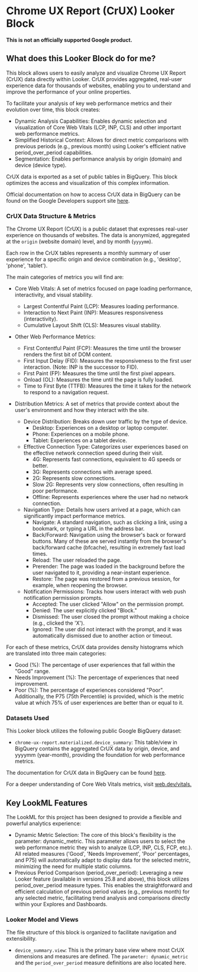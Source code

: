 # Chrome UX Report (CrUX) Looker Block

**This is not an officially supported Google product.**

## What does this Looker Block do for me?

This block allows users to easily analyze and visualize Chrome UX Report (CrUX) data directly within Looker. CrUX provides aggregated, real-user experience data for thousands of websites, enabling you to understand and improve the performance of your online properties.

To facilitate your analysis of key web performance metrics and their evolution over time, this block creates:

* Dynamic Analysis Capabilities: Enables dynamic selection and visualization of Core Web Vitals (LCP, INP, CLS) and other important web performance metrics.
* Simplified Historical Context: Allows for direct metric comparisons with previous periods (e.g., previous month) using Looker's efficient native period_over_period capabilities.
* Segmentation: Enables performance analysis by origin (domain) and device (device type).

CrUX data is exported as a set of public tables in BigQuery. This block optimizes the access and visualization of this complex information.

Official documentation on how to access CrUX data in BigQuery can be found on the Google Developers support site [here](https://developer.chrome.com/docs/crux/bigquery).

### CrUX Data Structure & Metrics

The Chrome UX Report (CrUX) is a public dataset that expresses real-user experience on thousands of websites. The data is anonymized, aggregated at the `origin` (website domain) level, and by month (`yyyymm`).

Each row in the CrUX tables represents a monthly summary of user experience for a specific origin and device combination (e.g., 'desktop', 'phone', 'tablet').

The main categories of metrics you will find are:

* Core Web Vitals: A set of metrics focused on page loading performance, interactivity, and visual stability.
  * Largest Contentful Paint (LCP): Measures loading performance.
  * Interaction to Next Paint (INP): Measures responsiveness (interactivity).
  * Cumulative Layout Shift (CLS): Measures visual stability.
* Other Web Performance Metrics:
  * First Contentful Paint (FCP): Measures the time until the browser renders the first bit of DOM content.
  * First Input Delay (FID): Measures the responsiveness to the first user interaction. (Note: INP is the successor to FID).
  * First Paint (FP): Measures the time until the first pixel appears.
  * Onload (OL): Measures the time until the page is fully loaded.
  * Time to First Byte (TTFB): Measures the time it takes for the network to respond to a navigation request.

* Distribution Metrics: A set of metrics that provide context about the user's environment and how they interact with the site.

  * Device Distribution: Breaks down user traffic by the type of device.
    * Desktop: Experiences on a desktop or laptop computer.
    * Phone: Experiences on a mobile phone.
    * Tablet: Experiences on a tablet device.
  * Effective Connection Type: Categorizes user experiences based on the effective network connection speed during their visit.
    * 4G: Represents fast connections, equivalent to 4G speeds or better.
    * 3G: Represents connections with average speed.
    * 2G: Represents slow connections.
    * Slow 2G: Represents very slow connections, often resulting in poor performance.
    * Offline: Represents experiences where the user had no network connection.
  * Navigation Type: Details how users arrived at a page, which can significantly impact performance metrics.
    * Navigate: A standard navigation, such as clicking a link, using a bookmark, or typing a URL in the address bar.
    * Back/Forward: Navigation using the browser's back or forward buttons. Many of these are served instantly from the browser's back/forward cache (bfcache), resulting in extremely fast load times.
    * Reload: The user reloaded the page.
    * Prerender: The page was loaded in the background before the user navigated to it, providing a near-instant experience.
    * Restore: The page was restored from a previous session, for example, when reopening the browser.
  * Notification Permissions: Tracks how users interact with web push notification permission prompts.
    * Accepted: The user clicked "Allow" on the permission prompt.
    * Denied: The user explicitly clicked "Block."
    * Dismissed: The user closed the prompt without making a choice (e.g., clicked the 'X').
    * Ignored: The user did not interact with the prompt, and it was automatically dismissed due to another action or timeout.

For each of these metrics, CrUX data provides density histograms which are translated into three main categories:

* Good (%): The percentage of user experiences that fall within the "Good" range.
* Needs Improvement (%): The percentage of experiences that need improvement.
* Poor (%): The percentage of experiences considered "Poor". Additionally, the P75 (75th Percentile) is provided, which is the metric value at which 75% of user experiences are better than or equal to it.

### Datasets Used

This Looker block utilizes the following public Google BigQuery dataset:

* `chrome-ux-report.materialized.device_summary`: This table/view in BigQuery contains the aggregated CrUX data by origin, device, and yyyymm (year-month), providing the foundation for web performance metrics.

The documentation for CrUX data in BigQuery can be found [here](https://developer.chrome.com/docs/crux/bigquery).

For a deeper understanding of Core Web Vitals metrics, visit [web.dev/vitals.](https://web.dev/vitals/)

## Key LookML Features

The LookML for this project has been designed to provide a flexible and powerful analytics experience:

* Dynamic Metric Selection: The core of this block's flexibility is the parameter: dynamic_metric. This parameter allows users to select the web performance metric they wish to analyze (LCP, INP, CLS, FCP, etc.). All related measures ('Good', 'Needs Improvement', 'Poor' percentages, and P75) will automatically adapt to display data for the selected metric, minimizing the need for multiple static columns.
* Previous Period Comparison (period_over_period): Leveraging a new Looker feature (available in versions 25.8 and above), this block utilizes period_over_period measure types. This enables the straightforward and efficient calculation of previous period values (e.g., previous month) for any selected metric, facilitating trend analysis and comparisons directly within your Explores and Dashboards.

### Looker Model and Views

The file structure of this block is organized to facilitate navigation and extensibility.

* `device_summary.view`: This is the primary base view where most CrUX dimensions and measures are defined. The `parameter: dynamic_metric` and the `period_over_period` measure definitions are also located here.
